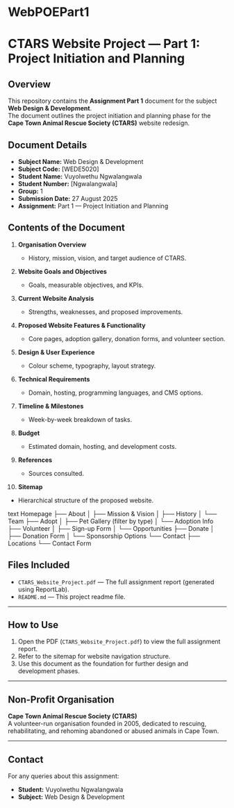 # WebPOEPart1
# CTARS Website Project — Part 1: Project Initiation and Planning

## Overview
This repository contains the **Assignment Part 1** document for the subject **Web Design & Development**.  
The document outlines the project initiation and planning phase for the **Cape Town Animal Rescue Society (CTARS)** website redesign.


##  Document Details
- **Subject Name:** Web Design & Development  
- **Subject Code:** [WEDE5020]  
- **Student Name:** Vuyolwethu Ngwalangwala  
- **Student Number:** [Ngwalangwala]  
- **Group:** 1  
- **Submission Date:** 27 August 2025  
- **Assignment:** Part 1 — Project Initiation and Planning  



##  Contents of the Document
1. **Organisation Overview**  
   - History, mission, vision, and target audience of CTARS.  

2. **Website Goals and Objectives**  
   - Goals, measurable objectives, and KPIs.  

3. **Current Website Analysis**  
   - Strengths, weaknesses, and proposed improvements.  

4. **Proposed Website Features & Functionality**  
   - Core pages, adoption gallery, donation forms, and volunteer section.  

5. **Design & User Experience**  
   - Colour scheme, typography, layout strategy.  

6. **Technical Requirements**  
   - Domain, hosting, programming languages, and CMS options.  

7. **Timeline & Milestones**  
   - Week-by-week breakdown of tasks.  

8. **Budget**  
   - Estimated domain, hosting, and development costs.  

9. **References**  
   - Sources consulted.  

10. **Sitemap**  
   - Hierarchical structure of the proposed website.  

text
Homepage
├── About
│   ├── Mission & Vision
│   ├── History
│   └── Team
├── Adopt
│   ├── Pet Gallery (filter by type)
│   └── Adoption Info
├── Volunteer
│   ├── Sign-up Form
│   └── Opportunities
├── Donate
│   ├── Donation Form
│   └── Sponsorship Options
└── Contact
    ├── Locations
    └── Contact Form

##  Files Included
- `CTARS_Website_Project.pdf` — The full assignment report (generated using ReportLab).  
- `README.md` — This project readme file.  

---

##  How to Use
1. Open the PDF (`CTARS_Website_Project.pdf`) to view the full assignment report.  
2. Refer to the sitemap for website navigation structure.  
3. Use this document as the foundation for further design and development phases.  

---

## Non-Profit Organisation
**Cape Town Animal Rescue Society (CTARS)**  
A volunteer-run organisation founded in 2005, dedicated to rescuing, rehabilitating, and rehoming abandoned or abused animals in Cape Town.  

---

##  Contact
For any queries about this assignment:  
- **Student:** Vuyolwethu Ngwalangwala  
- **Subject:** Web Design & Development  
